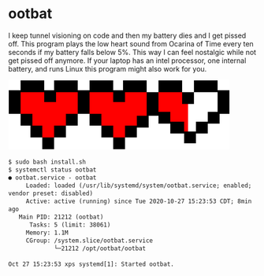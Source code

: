 # ootbat

I keep tunnel visioning on code and then my battery dies and I get pissed off. This program plays the low heart sound from Ocarina of Time every ten seconds if my battery falls below 5%. This way I can feel nostalgic while not get pissed off anymore. If your laptop has an intel processor, one internal battery, and runs Linux this program might also work for you.

![hearts](hearts.png)

```
$ sudo bash install.sh
$ systemctl status ootbat
● ootbat.service - ootbat
     Loaded: loaded (/usr/lib/systemd/system/ootbat.service; enabled; vendor preset: disabled)
     Active: active (running) since Tue 2020-10-27 15:23:53 CDT; 8min ago
   Main PID: 21212 (ootbat)
      Tasks: 5 (limit: 38061)
     Memory: 1.1M
     CGroup: /system.slice/ootbat.service
             └─21212 /opt/ootbat/ootbat

Oct 27 15:23:53 xps systemd[1]: Started ootbat.
```